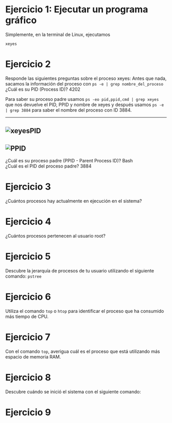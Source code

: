 # Ejercicio 1: Ejecutar un programa gráfico

Simplemente, en la terminal de Linux, ejecutamos 
~~~
xeyes
~~~

# Ejercicio 2

Responde las siguientes preguntas sobre el proceso xeyes:
Antes que nada, sacamos la información del proceso con `ps -e | grep nombre_del_proceso`  
¿Cuál es su PID (Process ID)?  4202  

Para saber su proceso padre usamos `ps -eo pid,ppid,cmd | grep xeyes` que nos devuelve el PID, PPID y nombre de xeyes y después usamos `ps -e | grep 3884` para saber el nombre del proceso con ID 3884.  

---
![xeyesPID](/Administración%20Linux/Imagenes/xeyesPID.png)  
---
![PPID](/Administración%20Linux/Imagenes/PPID.png)  
---

¿Cuál es su proceso padre (PPID - Parent Process ID)?  Bash  
¿Cuál es el PID del proceso padre?  3884  

# Ejercicio 3

¿Cuántos procesos hay actualmente en ejecución en el sistema?

# Ejercicio 4

¿Cuántos procesos pertenecen al usuario root?

# Ejercicio 5 

Descubre la jerarquía de procesos de tu usuario utilizando el siguiente comando: `pstree`

# Ejercicio 6

Utiliza el comando `top` o `htop` para identificar el proceso que ha consumido más tiempo de CPU.

# Ejercicio 7

Con el comando `top`, averigua cuál es el proceso que está utilizando más espacio de memoria RAM.

# Ejercicio 8

Descubre cuándo se inició el sistema con el siguiente comando:

# Ejercicio 9 
